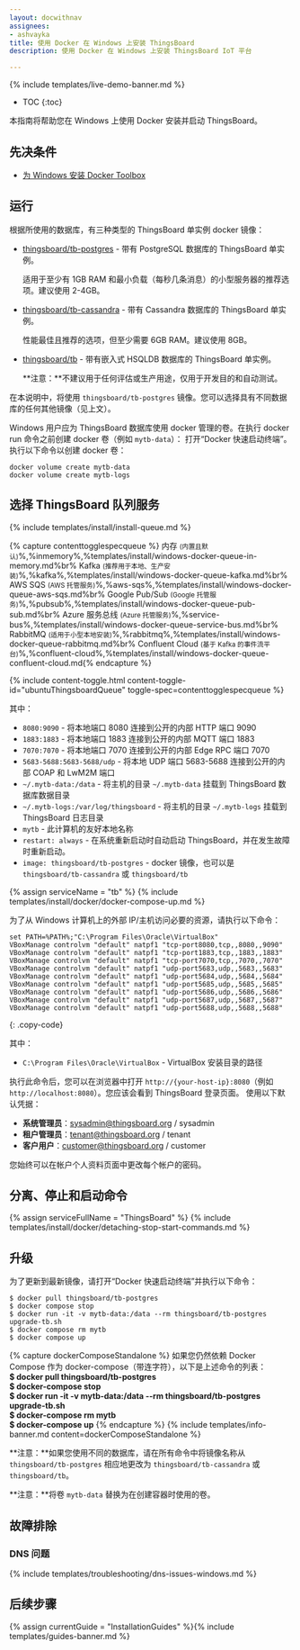 ```yaml
---
layout: docwithnav
assignees:
- ashvayka
title: 使用 Docker 在 Windows 上安装 ThingsBoard
description: 使用 Docker 在 Windows 上安装 ThingsBoard IoT 平台

---
```


{% include templates/live-demo-banner.md %}

* TOC
{:toc}

本指南将帮助您在 Windows 上使用 Docker 安装并启动 ThingsBoard。


## 先决条件

- [为 Windows 安装 Docker Toolbox](https://docs.docker.com/toolbox/toolbox_install_windows/)

## 运行

根据所使用的数据库，有三种类型的 ThingsBoard 单实例 docker 镜像：

* [thingsboard/tb-postgres](https://hub.docker.com/r/thingsboard/tb-postgres/) - 带有 PostgreSQL 数据库的 ThingsBoard 单实例。

    适用于至少有 1GB RAM 和最小负载（每秒几条消息）的小型服务器的推荐选项。建议使用 2-4GB。
* [thingsboard/tb-cassandra](https://hub.docker.com/r/thingsboard/tb-cassandra/) - 带有 Cassandra 数据库的 ThingsBoard 单实例。

    性能最佳且推荐的选项，但至少需要 6GB RAM。建议使用 8GB。
* [thingsboard/tb](https://hub.docker.com/r/thingsboard/tb/) - 带有嵌入式 HSQLDB 数据库的 ThingsBoard 单实例。

    **注意：**不建议用于任何评估或生产用途，仅用于开发目的和自动测试。

在本说明中，将使用 `thingsboard/tb-postgres` 镜像。您可以选择具有不同数据库的任何其他镜像（见上文）。

Windows 用户应为 ThingsBoard 数据库使用 docker 管理的卷。在执行 docker run 命令之前创建 docker 卷（例如 `mytb-data`）：
打开“Docker 快速启动终端”。执行以下命令以创建 docker 卷：

``` 
docker volume create mytb-data
docker volume create mytb-logs
```

## 选择 ThingsBoard 队列服务

{% include templates/install/install-queue.md %}

{% capture contenttogglespecqueue %}
内存 <small>(内置且默认)</small>%,%inmemory%,%templates/install/windows-docker-queue-in-memory.md%br%
Kafka <small>(推荐用于本地、生产安装)</small>%,%kafka%,%templates/install/windows-docker-queue-kafka.md%br%
AWS SQS <small>(AWS 托管服务)</small>%,%aws-sqs%,%templates/install/windows-docker-queue-aws-sqs.md%br%
Google Pub/Sub <small>(Google 托管服务)</small>%,%pubsub%,%templates/install/windows-docker-queue-pub-sub.md%br%
Azure 服务总线 <small>(Azure 托管服务)</small>%,%service-bus%,%templates/install/windows-docker-queue-service-bus.md%br%
RabbitMQ <small>(适用于小型本地安装)</small>%,%rabbitmq%,%templates/install/windows-docker-queue-rabbitmq.md%br%
Confluent Cloud <small>(基于 Kafka 的事件流平台)</small>%,%confluent-cloud%,%templates/install/windows-docker-queue-confluent-cloud.md{% endcapture %}

{% include content-toggle.html content-toggle-id="ubuntuThingsboardQueue" toggle-spec=contenttogglespecqueue %} 

其中：

- `8080:9090` - 将本地端口 8080 连接到公开的内部 HTTP 端口 9090
- `1883:1883` - 将本地端口 1883 连接到公开的内部 MQTT 端口 1883
- `7070:7070` - 将本地端口 7070 连接到公开的内部 Edge RPC 端口 7070
- `5683-5688:5683-5688/udp` - 将本地 UDP 端口 5683-5688 连接到公开的内部 COAP 和 LwM2M 端口
- `~/.mytb-data:/data` - 将主机的目录 `~/.mytb-data` 挂载到 ThingsBoard 数据库数据目录
- `~/.mytb-logs:/var/log/thingsboard` - 将主机的目录 `~/.mytb-logs` 挂载到 ThingsBoard 日志目录
- `mytb` - 此计算机的友好本地名称
- `restart: always` - 在系统重新启动时自动启动 ThingsBoard，并在发生故障时重新启动。
- `image: thingsboard/tb-postgres` - docker 镜像，也可以是 `thingsboard/tb-cassandra` 或 `thingsboard/tb`

{% assign serviceName = "tb" %}
{% include templates/install/docker/docker-compose-up.md %}

为了从 Windows 计算机上的外部 IP/主机访问必要的资源，请执行以下命令：

``` 
set PATH=%PATH%;"C:\Program Files\Oracle\VirtualBox"
VBoxManage controlvm "default" natpf1 "tcp-port8080,tcp,,8080,,9090"  
VBoxManage controlvm "default" natpf1 "tcp-port1883,tcp,,1883,,1883"
VBoxManage controlvm "default" natpf1 "tcp-port7070,tcp,,7070,,7070"
VBoxManage controlvm "default" natpf1 "udp-port5683,udp,,5683,,5683"
VBoxManage controlvm "default" natpf1 "udp-port5684,udp,,5684,,5684"
VBoxManage controlvm "default" natpf1 "udp-port5685,udp,,5685,,5685"
VBoxManage controlvm "default" natpf1 "udp-port5686,udp,,5686,,5686"
VBoxManage controlvm "default" natpf1 "udp-port5687,udp,,5687,,5687"
VBoxManage controlvm "default" natpf1 "udp-port5688,udp,,5688,,5688"
```
{: .copy-code}

其中：

- `C:\Program Files\Oracle\VirtualBox` - VirtualBox 安装目录的路径


执行此命令后，您可以在浏览器中打开 `http://{your-host-ip}:8080`（例如 `http://localhost:8080`）。您应该会看到 ThingsBoard 登录页面。
使用以下默认凭据：

- **系统管理员**：sysadmin@thingsboard.org / sysadmin
- **租户管理员**：tenant@thingsboard.org / tenant
- **客户用户**：customer@thingsboard.org / customer
    
您始终可以在帐户个人资料页面中更改每个帐户的密码。

## 分离、停止和启动命令

{% assign serviceFullName = "ThingsBoard" %}
{% include templates/install/docker/detaching-stop-start-commands.md %}

## 升级

为了更新到最新镜像，请打开“Docker 快速启动终端”并执行以下命令：

```
$ docker pull thingsboard/tb-postgres
$ docker compose stop
$ docker run -it -v mytb-data:/data --rm thingsboard/tb-postgres upgrade-tb.sh
$ docker compose rm mytb
$ docker compose up
```

{% capture dockerComposeStandalone %}
如果您仍然依赖 Docker Compose 作为 docker-compose（带连字符），以下是上述命令的列表：
<br>**$ docker pull thingsboard/tb-postgres**
<br>**$ docker-compose stop**
<br>**$ docker run -it -v mytb-data:/data --rm thingsboard/tb-postgres upgrade-tb.sh**
<br>**$ docker-compose rm mytb**
<br>**$ docker-compose up**
{% endcapture %}
{% include templates/info-banner.md content=dockerComposeStandalone %}


**注意：**如果您使用不同的数据库，请在所有命令中将镜像名称从 `thingsboard/tb-postgres` 相应地更改为 `thingsboard/tb-cassandra` 或 `thingsboard/tb`。
 
**注意：**将卷 `mytb-data` 替换为在创建容器时使用的卷。

## 故障排除

### DNS 问题

{% include templates/troubleshooting/dns-issues-windows.md %}

## 后续步骤

{% assign currentGuide = "InstallationGuides" %}{% include templates/guides-banner.md %}